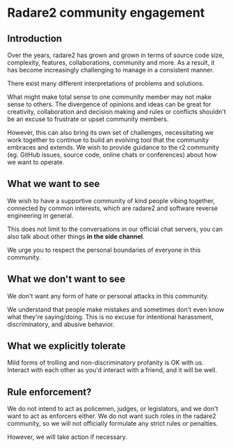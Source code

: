 # Radare2 community engagement

## Introduction

Over the years, radare2 has grown and grown in terms of source code size,
complexity, features, collaborations, community and more. As a result, it
has become increasingly challenging to manage in a consistent manner.

There exist many different interpretations of problems and solutions.

What might make total sense to one community member may not make sense to
others. The divergence of opinions and ideas can be great for creativity,
collaboration and decision making and rules or conflicts shouldn't be an
excuse to frustrate or upset community members.

However, this can also bring its own set of challenges, necessitating we
work together to continue to build an evolving tool that the community
embraces and extends. We wish to provide guidance to the r2 community
(eg. GitHub issues, source code, online chats or conferences) about how
we want to operate.

## What we want to see

We wish to have a supportive community of kind people vibing together,
connected by common interests, which are radare2 and software reverse
engineering in general.

This does not limit to the conversations in our official chat servers,
you can also talk about other things **in the side channel**.

We urge you to respect the personal boundaries of everyone in this
community.

## What we don't want to see

We don't want any form of hate or personal attacks in this community.

We understand that people make mistakes and sometimes don't even know
what they're saying/doing. This is no excuse for intentional harassment,
discriminatory, and abusive behavior.

## What we explicitly tolerate

Mild forms of trolling and non-discriminatory profanity is OK with us.
Interact with each other as you'd interact with a friend, and it will
be well.

## Rule enforcement?

We do not intend to act as policemen, judges, or legislators, and we
don't want to act as enforcers either. We do not want such roles in
the radare2 community, so we will not officially formulate any strict
rules or penalties.

However, we will take action if necessary.
